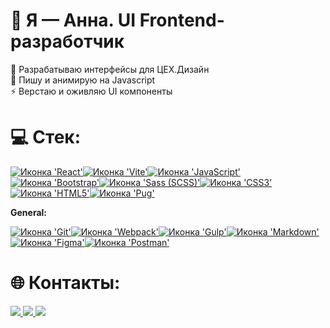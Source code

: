 # 💫 Я — Анна. UI Frontend-разработчик

🔭 Разрабатываю интерфейсы для ЦЕХ.Дизайн<br>🌱 Пишу и анимирую на Javascript<br>⚡ Верстаю и оживляю UI компоненты<br>
# 💻 Стек:

<a href="#"><img src="https://img.shields.io/badge/React-20232A?style=for-the-badge&logo=react&logoColor=61DAFB" alt="Иконка 'React'"></a><a href="#"><img src="https://img.shields.io/badge/Vite-B73BFE?style=for-the-badge&logo=vite&logoColor=FFD62E" alt="Иконка 'Vite'"></a><a href="#"><a href="#"><img src="https://img.shields.io/badge/JavaScript-323330?style=for-the-badge&logo=javascript&logoColor=F7DF1E" alt="Иконка 'JavaScript'"></a>
<a href="#"><img src="https://img.shields.io/badge/Bootstrap-563D7C?style=for-the-badge&logo=bootstrap&logoColor=white" alt="Иконка 'Bootstrap'"></a><a href="#"><img src="https://img.shields.io/badge/Sass-CC6699?style=for-the-badge&logo=sass&logoColor=white" alt="Иконка 'Sass (SCSS)'"></a><a href="#"><img src="https://img.shields.io/badge/CSS3-1572B6?style=for-the-badge&logo=css3&logoColor=white" alt="Иконка 'СSS3'"></a><a href="#"><img src="https://img.shields.io/badge/HTML5-E34F26?style=for-the-badge&logo=html5&logoColor=white" alt="Иконка 'HTML5'"></a><a href="#"><img src="https://img.shields.io/badge/Pug-E3C29B?style=for-the-badge&logo=pug&logoColor=black" alt="Иконка 'Pug'"></a>




<b>General:</b>

<a href="#"><img src="https://img.shields.io/badge/GIT-E44C30?style=for-the-badge&logo=git&logoColor=white" alt="Иконка 'Git'"></a><a href="#"><img src="https://img.shields.io/badge/Webpack-8DD6F9?style=for-the-badge&logo=Webpack&logoColor=white" alt="Иконка 'Webpack'"></a><a href="#"><img src="https://img.shields.io/badge/Gulp-CF4647?style=for-the-badge&logo=gulp&logoColor=white" alt="Иконка 'Gulp'"></a><a href="#"><img src="https://img.shields.io/badge/Markdown-000000?style=for-the-badge&logo=markdown&logoColor=white" alt="Иконка 'Markdown'"></a><a href="#"><img src="https://img.shields.io/badge/Figma-F24E1E?style=for-the-badge&logo=figma&logoColor=white" alt="Иконка 'Figma'"></a><a href=""><img src="https://img.shields.io/badge/Postman-FF6C37?style=for-the-badge&logo=Postman&logoColor=white" alt="Иконка 'Postman'"></a>





<!-- <h2 align="center">✨ Статистика и достижения:</h2>

  Решила <b>500+</b> задач на <a href="#">Codewars</a>, <b>250+</b> - на <a href="#">freeCodeCamp</a> -->

# 🌐 Контакты:
<!-- <div align="center"> -->
  <a href="https://t.me/saushkinanna">
    <img src="https://img.shields.io/badge/Telegram-blue?logo=telegram&logoColor=white&style=for-the-badge">
  </a>
  <a href="#">
    <img src="https://img.shields.io/badge/CodePen-black?logo=codepen&logoColor=white&style=for-the-badge">
  </a>
  <a href="#">
    <img src="https://img.shields.io/badge/LinkedIn-blue?logo=linkedin&logoColor=white&style=for-the-badge">
  </a>
<!-- </div> -->
